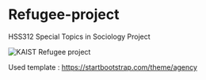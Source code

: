 # Refugee-project
HSS312 Special Topics in Sociology<Understanding Third Culture> Project
  
![KAIST Refugee project](https://user-images.githubusercontent.com/82695409/158727287-ec4a9696-bff2-4630-83c4-2614706bb398.png)

Used template : https://startbootstrap.com/theme/agency
